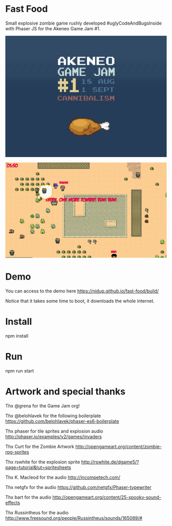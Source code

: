 # Fast Food

Small explosive zombie game rushly developed #uglyCodeAndBugsInside with Phaser JS for the Akeneo Game Jam #1.

![Image of GameJam](doc/game-jam-1.png)

![Image of FastFood](doc/fast-food.png)

# Demo

You can access to the demo here https://nidup.github.io/fast-food/build/

Notice that it takes some time to boot, it downloads the whole internet.

# Install

npm install

# Run

npm run start

# Artwork and special thanks

Thx @grena for the Game Jam org!

Thx @belohlavek for the following boilerplate https://github.com/belohlavek/phaser-es6-boilerplate

Thx phaser for tile sprites and explosion audio http://phaser.io/examples/v2/games/invaders

Thx Curt for the Zombie Artwork http://opengameart.org/content/zombie-rpg-sprites

Thx rswhite for the explosion sprite http://rswhite.de/dgame5/?page=tutorial&tut=spritesheets

Thx K. Macleod for the audio http://incompetech.com/

Thx netgfx for the audio https://github.com/netgfx/Phaser-typewriter

Thx bart for the audio http://opengameart.org/content/25-spooky-sound-effects

Thx Russintheus for the audio http://www.freesound.org/people/Russintheus/sounds/165089/#

